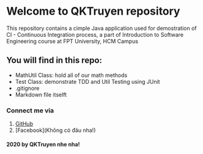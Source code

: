 # Welcome to QKTruyen repository
This repository contains a cimple Java application used for demostration of CI - 
Continuous Integration process, a part of Introduction to Software Engineering course 
at FPT University, HCM Campus

## You will find in this repo:
* MathUtil Class: hold all of our math methods
* Test Class: demonstrate TDD and Util Testing using JUnit
* .gitignore
* Markdown file itselft

### Connect me via
1. [GitHub](https://github.com/QKTruyen/MathUtil-1410.git)
2. [Facebook](Không có đâu nha!)

#### 2020 by QKTruyen nhe nha!